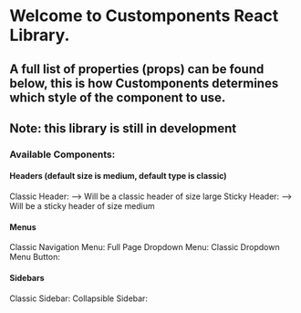 
# Welcome to Customponents React Library.

## A full list of properties (props) can be found below, this is how Customponents determines which style of the component to use.

## Note: this library is still in development


### Available Components:

 #### Headers (default size is medium, default type is classic)
 Classic Header: <CHeader size="lg" />    --> Will be a classic header of size large
 Sticky Header: <CHeader type="sticky" /> --> Will be a sticky header of size medium

 #### Menus
 Classic Navigation Menu: <CNavMenu />
 Full Page Dropdown Menu: <CFullPageDropMenu />
 Classic Dropdown Menu Button: <CDropMenuBtn />

 #### Sidebars
 Classic Sidebar: <CSidebar />
 Collapsible Sidebar: <CCollapseSidebar />
